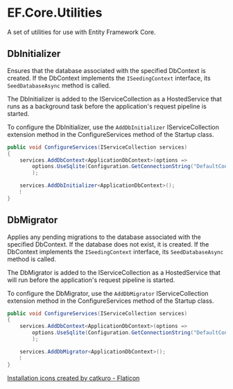 ﻿# EF.Core.Utilities

A set of utilities for use with Entity Framework Core.

## DbInitializer

Ensures that the database associated with the specified DbContext is created.
If the DbContext implements the `ISeedingContext` interface, its `SeedDatabaseAsync` method is called.

The DbInitializer is added to the IServiceCollection as a HostedService that runs as a background task 
before the application's request pipeline is started.

To configure the DbInitializer, use the `AddDbInitializer` IServiceCollection extension method in the 
ConfigureServices method of the Startup class.

```csharp
public void ConfigureServices(IServiceCollection services)
{
    services.AddDbContext<ApplicationDbContext>(options =>
        options.UseSqlite(Configuration.GetConnectionString("DefaultConnection"))
        );

    services.AddDbInitializer<ApplicationDbContext>();
    ⁝
}
```

## DbMigrator

Applies any pending migrations to the database associated with the specified DbContext.
If the database does not exist, it is created.
If the DbContext implements the `ISeedingContext` interface, its `SeedDatabaseAsync` method is called.

The DbMigrator is added to the IServiceCollection as a HostedService that will run before the application's 
request pipeline is started.

To configure the DbMigrator, use the `AddDbMigrator` IServiceCollection extension method in the 
ConfigureServices method of the Startup class.

```csharp
public void ConfigureServices(IServiceCollection services)
{
    services.AddDbContext<ApplicationDbContext>(options =>
        options.UseSqlite(Configuration.GetConnectionString("DefaultConnection"))
        );

    services.AddDbMigrator<ApplicationDbContext>();
    ⁝
}
```

<a href="https://www.flaticon.com/free-icons/installation" title="installation icons">Installation icons created by catkuro - Flaticon</a>